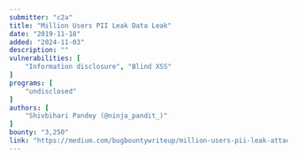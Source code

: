 ```yaml
---
submitter: "c2a"
title: "Million Users PII Leak Data Leak"
date: "2019-11-18"
added: "2024-11-03"
description: ""
vulnerabilities: [
    "Information disclosure", "Blind XSS"
]
programs: [
    "undisclosed"
]
authors: [
    "Shivbihari Pandey (@ninja_pandit_)"
]
bounty: "3,250"
link: "https://medium.com/bugbountywriteup/million-users-pii-leak-attack-288c5e37b283"
---
```





